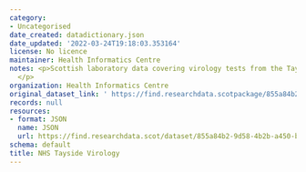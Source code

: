 ```yaml
---
category:
- Uncategorised
date_created: datadictionary.json
date_updated: '2022-03-24T19:18:03.353164'
license: No licence
maintainer: Health Informatics Centre
notes: <p>Scottish laboratory data covering virology tests from the Tayside regions.
  </p>
organization: Health Informatics Centre
original_dataset_link: ' https://find.researchdata.scotpackage/855a84b2-9d58-4b2b-a450-b6c6d534e403'
records: null
resources:
- format: JSON
  name: JSON
  url: https://find.researchdata.scot/dataset/855a84b2-9d58-4b2b-a450-b6c6d534e403/resource/855a84b2-9d58-4b2b-a450-b6c6d534e403/download/datadictionary.json
schema: default
title: NHS Tayside Virology
---
```


